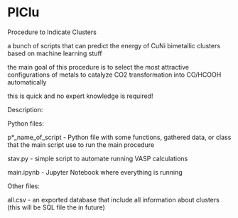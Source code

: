 # PIClu
Procedure to Indicate Clusters

a bunch of scripts that can predict the energy of CuNi bimetallic clusters based on machine learning stuff

the main goal of this procedure is to select the most attractive configurations of metals to catalyze CO2 transformation into CO/HCOOH automatically

this is quick and no expert knowledge is required!

Description:

Python files:

p*_name_of_script - Python file with some functions, gathered data, or class that the main script use to run the main procedure

stav.py - simple script to automate running VASP calculations

main.ipynb - Jupyter Notebook where everything is running

Other files:

all.csv - an exported database that include all information about clusters (this will be SQL file the in future)




